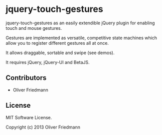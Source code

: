 jquery-touch-gestures
=================

jquery-touch-gestures as an easily extendible jQuery plugin for enabling touch and mouse gestures.

Gestures are implemented as versatile, competitive state machines which allow you to register different
gestures all at once.

It allows draggable, sortable and swipe (see demos).

It requires jQuery, jQuery-UI and BetaJS.


## Contributors
- Oliver Friedmann


## License
MIT Software License.

Copyright (c) 2013 Oliver Friedmann